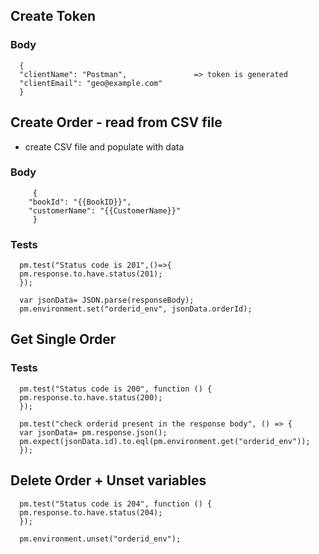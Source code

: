 
## Create Token

### Body

      {
      "clientName": "Postman",               => token is generated
      "clientEmail": "geo@example.com"   
      }

## Create Order - read from CSV file

* create CSV file and populate with data

### Body 

         {
        "bookId": "{{BookID}}",
        "customerName": "{{CustomerName}}"
         }
        
        
        
### Tests

      pm.test("Status code is 201",()=>{
      pm.response.to.have.status(201);
      });

      var jsonData= JSON.parse(responseBody);
      pm.environment.set("orderid_env", jsonData.orderId);

## Get Single Order

### Tests

      pm.test("Status code is 200", function () {
      pm.response.to.have.status(200);
      });

      pm.test("check orderid present in the response body", () => {
      var jsonData= pm.response.json();
      pm.expect(jsonData.id).to.eql(pm.environment.get("orderid_env"));
      });
      
## Delete Order + Unset variables

      pm.test("Status code is 204", function () {
      pm.response.to.have.status(204);
      });

      pm.environment.unset("orderid_env");

